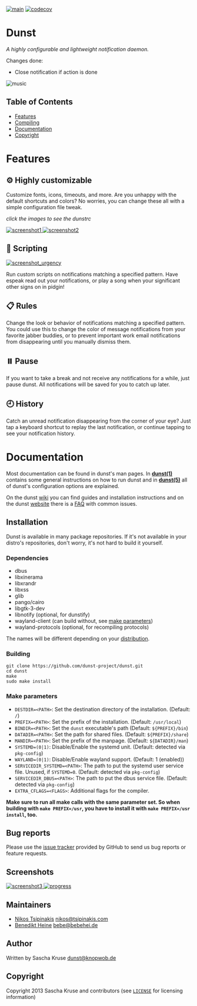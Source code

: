[![main](https://github.com/dunst-project/dunst/workflows/main/badge.svg)](https://github.com/dunst-project/dunst/actions?query=workflow%3Amain) [![codecov](https://codecov.io/gh/dunst-project/dunst/branch/master/graph/badge.svg)](https://codecov.io/gh/dunst-project/dunst)

# Dunst

<i>A highly configurable and lightweight notification daemon.</i>

Changes done:
* Close notification if action is done

![music](contrib/screenshots/music.png)

## Table of Contents

* [Features](#features)
* [Compiling](#compiling)
* [Documentation](#documentation)
* [Copyright](#copyright)

# Features

## ⚙️ Highly customizable

Customize fonts, icons, timeouts, and more. Are you unhappy with the default
shortcuts and colors? No worries, you can change these all with a simple
configuration file tweak.

_click the images to see the dunstrc_

<a href="https://gist.github.com/NNBnh/5f6e601a6a82a6ed43b1959698758141">
<img alt="screenshot1" src="contrib/screenshots/screenshot1_cut.png">
</a>

<a href="https://gist.github.com/fwSmit/9127d988b07bcec9d869f2c927d0f616">
<img alt="screenshot2" src="contrib/screenshots/screenshot2_cut.png">
</a>

## 📜 Scripting

<a href="https://gitlab.manjaro.org/profiles-and-settings/manjaro-theme-settings/-/blob/master/skel/.config/dunst/dunstrc">
<img alt="screenshot_urgency" src="contrib/screenshots/screenshot_urgency.png">
</a>

Run custom scripts on notifications matching a specified pattern. Have espeak
read out your notifications, or play a song when your significant other signs on
in pidgin!

## 📋 Rules

Change the look or behavior of notifications matching a specified pattern. You
could use this to change the color of message notifications from your favorite
jabber buddies, or to prevent important work email notifications from
disappearing until you manually dismiss them.

## ⏸️ Pause

If you want to take a break and not receive any notifications for a while, just
pause dunst. All notifications will be saved for you to catch up
later.

## 🕘 History

Catch an unread notification disappearing from the corner of your eye? Just tap
a keyboard shortcut to replay the last notification, or continue tapping to see
your notification history.

# Documentation

Most documentation can be found in dunst's man pages. In
[**dunst(1)**](docs/dunst.1.pod) contains some general instructions on how
to run dunst and in
[**dunst(5)**](docs/dunst.5.pod) all of dunst's configuration options are
explained.

On the dunst [wiki][wiki] you can find guides and installation instructions and
on the dunst [website][website] there is a [FAQ][FAQ] with common issues.

## Installation

Dunst is available in many package repositories. If it's not available in your
distro's repositories, don't worry, it's not hard to build it yourself.

### Dependencies

- dbus
- libxinerama
- libxrandr
- libxss
- glib
- pango/cairo
- libgtk-3-dev
- libnotify (optional, for dunstify)
- wayland-client (can build without, see [make parameters](#make-parameters))
- wayland-protocols (optional, for recompiling protocols)

The names will be different depending on your [distribution](https://github.com/dunst-project/dunst/wiki/Dependencies).

### Building

```
git clone https://github.com/dunst-project/dunst.git
cd dunst
make
sudo make install
```

### Make parameters

- `DESTDIR=<PATH>`: Set the destination directory of the installation. (Default: `/`)
- `PREFIX=<PATH>`: Set the prefix of the installation. (Default: `/usr/local`)
- `BINDIR=<PATH>`: Set the `dunst` executable's path (Default: `${PREFIX}/bin`)
- `DATADIR=<PATH>`: Set the path for shared files. (Default: `${PREFIX}/share`)
- `MANDIR=<PATH>`: Set the prefix of the manpage. (Default: `${DATADIR}/man`)
- `SYSTEMD=(0|1)`: Disable/Enable the systemd unit. (Default: detected via `pkg-config`)
- `WAYLAND=(0|1)`: Disable/Enable wayland support. (Default: 1 (enabled))
- `SERVICEDIR_SYSTEMD=<PATH>`: The path to put the systemd user service file. Unused, if `SYSTEMD=0`. (Default: detected via `pkg-config`)
- `SERVICEDIR_DBUS=<PATH>`: The path to put the dbus service file. (Default: detected via `pkg-config`)
- `EXTRA_CFLAGS=<FLAGS>`: Additional flags for the compiler.

**Make sure to run all make calls with the same parameter set. So when building with `make PREFIX=/usr`, you have to install it with `make PREFIX=/usr install`, too.**

## Bug reports

Please use the [issue tracker][issue-tracker] provided by GitHub to send us bug reports or feature requests.

## Screenshots

<a href="https://gist.github.com/MCotocel/2b34486ae59ccda4319fcb93454d212c">
<img alt="screenshot3" src="contrib/screenshots/screenshot3_cut.png">
</a>

<a href="https://gitlab.manjaro.org/profiles-and-settings/manjaro-theme-settings/-/blob/master/skel/.config/dunst/dunstrc">
<img alt="progress" src="https://user-images.githubusercontent.com/23078054/102542111-98b01e00-40b1-11eb-967e-bc952430bd06.png">
</a>

## Maintainers

- [Nikos Tsipinakis](https://github.com/tsipinakis) <nikos@tsipinakis.com>
- [Benedikt Heine](https://github.com/bebehei) <bebe@bebehei.de>

## Author

Written by Sascha Kruse <dunst@knopwob.de>

## Copyright

Copyright 2013 Sascha Kruse and contributors (see [`LICENSE`](./LICENSE) for licensing information)

[issue-tracker]:  https://github.com/dunst-project/dunst/issues
[wiki]: https://github.com/dunst-project/dunst/wiki
[website]: https://dunst-project.org
[FAQ]: https://dunst-project.org/faq
